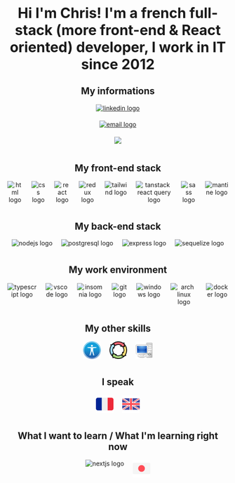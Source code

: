 <body>

<h1 align="center" style="font-size:2rem;">Hi I'm Chris! I'm a french full-stack (more front-end & React oriented) developer, I work in IT since 2012</h1>

<h2 align="center">My informations</h2>

<div align="center" style="display: flex; flex-direction: column; justify-content: center; gap: 20px; margin-bottom: 40px;">
        <a href= "https://www.linkedin.com/in/chris-berlant">
            <img src="https://img.shields.io/badge/my_linkedin-%230077B5.svg?style=for-the-badge&logo=linkedin&logoColor=white" alt="linkedin logo" />
        </a> 
        <a href="mailto:chris.berlant@gmail.com">
            <img src="https://img.shields.io/badge/send_me_an_email-%23121011.svg?style=for-the-badge&logo=gmail&logoColor=red" alt="email logo" />
        </a>
        <a href="https://chrisberlant.github.io">
            <img src="https://img.shields.io/badge/my_portfolio-%23121011.svg?style=for-the-badge&logo=bookstack&logoColor=white" />
        </a>
</div>

<h2 align="center">My front-end stack</h2>

<div align="center" style="display: flex; justify-content: center; gap: 20px; margin-bottom: 40px;">
    <img src="https://img.shields.io/badge/html5-%23E34F26.svg?style=for-the-badge&logo=html5&logoColor=white" alt="html logo" />
    <img src="https://img.shields.io/badge/css3-%231572B6.svg?style=for-the-badge&logo=css3&logoColor=white" alt="css logo" />
    <img src="https://img.shields.io/badge/react-%2320232a.svg?style=for-the-badge&logo=react&logoColor=%2361DAFB" alt="react logo" />
    <img src="https://img.shields.io/badge/redux-%23593d88.svg?style=for-the-badge&logo=redux&logoColor=white" alt="redux logo" />
    <img src="https://img.shields.io/badge/tailwindcss-%2338B2AC.svg?style=for-the-badge&logo=tailwind-css&logoColor=white" alt="tailwind logo" />
    <img src="https://img.shields.io/badge/-React%20Query-FF4154?style=for-the-badge&logo=react%20query&logoColor=white" alt="tanstack react query logo" />
    <img src="https://img.shields.io/badge/SASS-hotpink.svg?style=for-the-badge&logo=SASS&logoColor=white" alt="sass logo" />
    <img src="https://img.shields.io/badge/Mantine-ffffff?style=for-the-badge&logo=Mantine&logoColor=339af0" alt="mantine logo" />
</div>

<h2 align="center">My back-end stack</h2>

<div align="center" style="display: flex; justify-content: center; gap: 20px; margin-bottom: 40px;">
    <img src="https://img.shields.io/badge/node.js-6DA55F?style=for-the-badge&logo=node.js&logoColor=white" alt="nodejs logo" />
    <img src="https://img.shields.io/badge/postgres-%23316192.svg?style=for-the-badge&logo=postgresql&logoColor=white" alt="postgresql logo" />
    <img src="https://img.shields.io/badge/express.js-%23404d59.svg?style=for-the-badge&logo=express&logoColor=%2361DAFB" alt="express logo" />
    <img src="https://img.shields.io/badge/Sequelize-52B0E7?style=for-the-badge&logo=Sequelize&logoColor=white" alt="sequelize logo" />
</div>

<h2 align="center">My work environment</h2>

<div align="center" style="display: flex; justify-content: center; gap: 20px; margin-bottom: 40px;">
    <img src="https://img.shields.io/badge/typescript-%23007ACC.svg?style=for-the-badge&logo=typescript&logoColor=white" alt="typescript logo"/>
    <img src="https://img.shields.io/badge/Visual%20Studio%20Code-0078d7.svg?style=for-the-badge&logo=visual-studio-code&logoColor=white" alt="vscode logo"/>
    <img src="https://img.shields.io/badge/Insomnia-black?style=for-the-badge&logo=insomnia&logoColor=5849BE" alt="insomnia logo"/>
    <img src="https://img.shields.io/badge/git-%23F05033.svg?style=for-the-badge&logo=git&logoColor=white" alt="git logo" />
    <img src="https://img.shields.io/badge/Windows-0078D6?style=for-the-badge&logo=windows&logoColor=white" alt="windows logo" />
    <img src="https://img.shields.io/badge/Arch%20Linux-1793D1?logo=arch-linux&logoColor=fff&style=for-the-badge" alt="arch linux logo"/>
    <img src="https://img.shields.io/badge/docker-%230db7ed.svg?style=for-the-badge&logo=docker&logoColor=white" alt="docker logo"/>
</div>

<h2 align="center">My other skills</h2>

<div align="center" style="display: flex; justify-content: center; gap: 20px; margin-bottom: 40px;">
    <img src="./img/accessibility-logo.svg" alt="accessibility logo" height="40" />
    <img src="./img/agile-logo.png" alt="agile methodology logo" height="40" />
    <img src="./img/it-logo.svg" alt="IT logo" height="40" />
</div>

<h2 align="center">I speak</h2>

<div align="center" style="display: flex; justify-content: center; gap: 20px; margin-bottom: 40px;">
    <img src="./img/french-flag.svg" alt="french flag" height="40" />
    <img src="./img/uk-flag.svg" alt="UK flag" height="40" />
</div>

<h2 align="center">What I want to learn / What I'm learning right now</h2>

<div align="center" style="display: flex; justify-content:center; gap: 20px; margin-bottom: 40px;">
    <img src="https://img.shields.io/badge/Next-black?style=for-the-badge&logo=next.js&logoColor=white" alt="nextjs logo" />
    <img src="./img/japanese-flag.svg" alt="japanese flag" height="40" />
</div>

</body>
